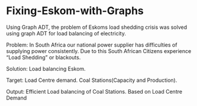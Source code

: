 # Fixing-Eskom-with-Graphs
Using Graph ADT, the problem of Eskoms load shedding crisis was solved using graph ADT for load balancing of electricity.

Problem: 
In South Africa our national power supplier has difficulties of supplying power consistently.
Due to this South African Citizens experience “Load Shedding” or blackouts.

Solution:
Load balancing Eskom.

Target: 
Load Centre demand.
Coal Stations(Capacity and Production).

Output:
Efficient Load balancing of Coal Stations. 
Based on Load Centre Demand



